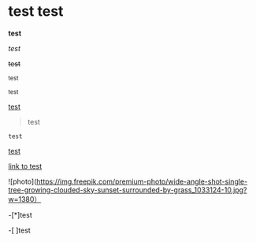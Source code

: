 # test test

**test**

*test*

~~test~~

<sub>test</sub>

<sup>test</sup>

<ins>test</ins>

>test

`test`

[test](www.tencent.com)

[link to test](#test-test)

![photo](https://img.freepik.com/premium-photo/wide-angle-shot-single-tree-growing-clouded-sky-sunset-surrounded-by-grass_1033124-10.jpg?w=1380）

-[*]test

-[ ]test
